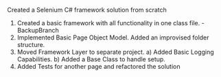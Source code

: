 Created a Selenium C# framework solution from scratch

1) Created a basic framework with all functionality in one class file. - BackupBranch
2) Implemented Basic Page Object Model. Added an improvised folder structure.
3) Moved Framework Layer to separate project.
  a) Added Basic Logging Capabilities.
  b) Added a Base Class to handle setup.
4) Added Tests for another page and refactored the solution
